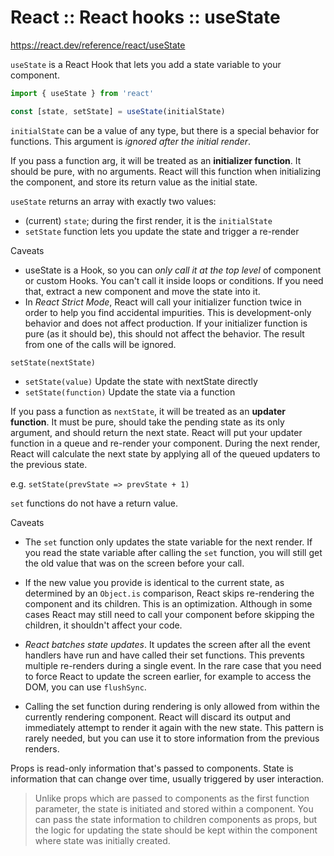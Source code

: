 # React :: React hooks :: useState

https://react.dev/reference/react/useState

`useState` is a React Hook that lets you add a state variable to your component.

```jsx
import { useState } from 'react'

const [state, setState] = useState(initialState)
```

`initialState` can be a value of any type, but there is a special behavior for functions. This argument is *ignored after the initial render*.

If you pass a function arg, it will be treated as an **initializer function**. It should be pure, with no arguments. React will this function when initializing the component, and store its return value as the initial state.



`useState` returns an array with exactly two values:
- (current) `state`; during the first render, it is the `initialState`
- `setState` function lets you update the state and trigger a re-render

Caveats
- useState is a Hook, so you can *only call it at the top level* of component or custom Hooks. You can't call it inside loops or conditions. If you need that, extract a new component and move the state into it.
- In *React Strict Mode*, React will call your initializer function twice in order to help you find accidental impurities. This is development-only behavior and does not affect production. If your initializer function is pure (as it should be), this should not affect the behavior. The result from one of the calls will be ignored.

`setState(nextState)`
- `setState(value)` Update the state with nextState directly
- `setState(function)` Update the state via a function

If you pass a function as `nextState`, it will be treated as an **updater function**. It must be pure, should take the pending state as its only argument, and should return the next state. React will put your updater function in a queue and re-render your component. During the next render, React will calculate the next state by applying all of the queued updaters to the previous state.

e.g. `setState(prevState => prevState + 1)`

`set` functions do not have a return value.

Caveats

* The `set` function only updates the state variable for the next render. If you read the state variable after calling the `set` function, you will still get the old value that was on the screen before your call.

* If the new value you provide is identical to the current state, as determined by an `Object.is` comparison, React skips re-rendering the component and its children. This is an optimization. Although in some cases React may still need to call your component before skipping the children, it shouldn't affect your code.

* *React batches state updates*. It updates the screen after all the event handlers have run and have called their set functions. This prevents multiple re-renders during a single event. In the rare case that you need to force React to update the screen earlier, for example to access the DOM, you can use `flushSync`.

* Calling the set function during rendering is only allowed from within the currently rendering component. React will discard its output and immediately attempt to render it again with the new state. This pattern is rarely needed, but you can use it to store information from the previous renders.


Props is read-only information that's passed to components. State is information that can change over time, usually triggered by user interaction.

>Unlike props which are passed to components as the first function parameter, the state is initiated and stored within a component. You can pass the state information to children components as props, but the logic for updating the state should be kept within the component where state was initially created.
